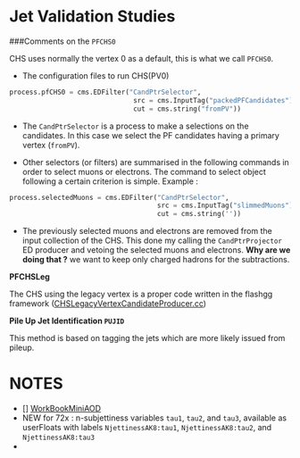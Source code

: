 Jet Validation Studies
======================


###Comments on the ```PFCHS0```

CHS uses normally the vertex 0 as  a default, this is what we call ```PFCHS0```.

* The configuration files to run CHS(PV0)
```python
process.pfCHS0 = cms.EDFilter("CandPtrSelector",
	                           src = cms.InputTag("packedPFCandidates"),
							   cut = cms.string("fromPV"))
```

* The ```CandPtrSelector``` is a process to make a selections on the candidates. In this case we select the PF candidates having a primary vertex (``` fromPV ```).

* Other selectors (or filters) are summarised in the following commands in order to select muons or electrons. The command to select object following a certain criterion is simple. Example :
```python
process.selectedMuons = cms.EDFilter("CandPtrSelector", 
                                     src = cms.InputTag("slimmedMuons"), 
                                     cut = cms.string(''))
```
 
* The previously selected muons and electrons are removed from the input collection of the CHS. This done my calling the ```CandPtrProjector``` ED producer and vetoing the selected muons and electrons. **Why are we doing that ?** we want to keep only charged hadrons for the subtractions.

**PFCHSLeg**

The CHS using the legacy vertex is a proper code written in the flashgg framework ([CHSLegacyVertexCandidateProducer.cc](flashgg/MicroAODProducers/plugins/CHSLegacyVertexCandidateProducer.cc)) 


**Pile Up Jet Identification ```PUJID```**

This method is based on tagging the jets which are more likely issued from pileup.






NOTES
=====
* [] [WorkBookMiniAOD](https://twiki.cern.ch/twiki/bin/view/CMSPublic/WorkBookMiniAOD)
* NEW for 72x : n-subjettiness variables ```tau1```, ```tau2```, and ```tau3```, available as userFloats with labels ```NjettinessAK8:tau1```, ```NjettinessAK8:tau2```, and ```NjettinessAK8:tau3```
* 
